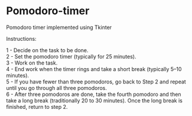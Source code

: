 # Pomodoro-timer

Pomodoro timer implemented using Tkinter  

Instructions:

1 - Decide on the task to be done.  
2 - Set the pomodoro timer (typically for 25 minutes).  
3 - Work on the task.  
4 - End work when the timer rings and take a short break (typically 5–10 minutes).  
5 - If you have fewer than three pomodoros, go back to Step 2 and repeat until you go through all three pomodoros.  
6 - After three pomodoros are done, take the fourth pomodoro and then take a long break (traditionally 20 to 30 minutes). Once the long break is finished, return to     step 2.  
